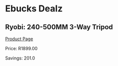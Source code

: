 
# Ebucks Dealz
## Ryobi: 240-500MM 3-Way Tripod
[Product Page](https://www.ebucks.com/web/shop/productSelected.do?prodId=1069062375&catId=714962196)

Price: R1899.00

Savings: 201.0


	
